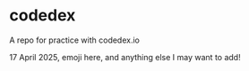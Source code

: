 # codedex
 A repo for practice with codedex.io

17 April 2025, emoji here, and anything else I may want to add! 